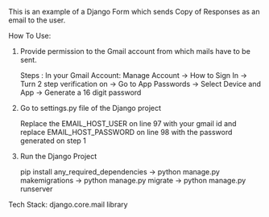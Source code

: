 This is an example of a Django Form which sends Copy of Responses as an email to the user.


How To Use:
 1) Provide permission to the Gmail account from which mails have to be sent. 
  
    Steps :
    In your Gmail Account: Manage Account -> How to Sign In -> Turn 2 step verification on -> Go to App Passwords -> Select Device and App -> Generate a 16 digit password
 2) Go to settings.py file of the Django project
 
    Replace the EMAIL_HOST_USER on line 97 with your gmail id and replace EMAIL_HOST_PASSWORD on line 98 with the password generated on step 1
 3) Run the Django Project
  
    pip install any_required_dependencies -> python manage.py makemigrations -> python manage.py migrate -> python manage.py runserver
  
  
Tech Stack:
django.core.mail library
